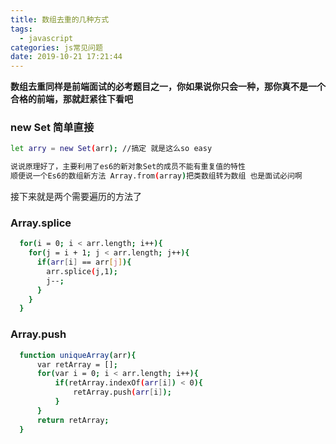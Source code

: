 ```yaml
---
title: 数组去重的几种方式
tags:
  - javascript
categories: js常见问题
date: 2019-10-21 17:21:44
---
```


**数组去重同样是前端面试的必考题目之一，你如果说你只会一种，那你真不是一个合格的前端，那就赶紧往下看吧**

### new Set 简单直接

```bash
let arry = new Set(arr); //搞定 就是这么so easy

说说原理好了，主要利用了es6的新对象Set的成员不能有重复值的特性  
顺便说一个Es6的数组新方法 Array.from(array)把类数组转为数组 也是面试必问啊
```

接下来就是两个需要遍历的方法了
### Array.splice
```bash
  for(i = 0; i < arr.length; i++){
    for(j = i + 1; j < arr.length; j++){
      if(arr[i] == arr[j]){
        arr.splice(j,1);
        j--;
      }
    }
  }
```

### Array.push
```bash
  function uniqueArray(arr){
      var retArray = [];
      for(var i = 0; i < arr.length; i++){
          if(retArray.indexOf(arr[i]) < 0){
              retArray.push(arr[i]);
          }
      }
      return retArray;
  }
```

